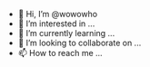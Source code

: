 - 👋 Hi, I’m @wowowho
- 👀 I’m interested in ...
- 🌱 I’m currently learning ...
- 💞️ I’m looking to collaborate on ...
- 📫 How to reach me ...

<!---
wowowho/wowowho is a ✨ special ✨ repository because its `README.md` (this file) appears on your GitHub profile.
You can click the Preview link to take a look at your changes.
--->
